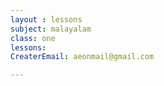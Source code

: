 ```yaml
--- 
layout : lessons 
subject: malayalam
class: one
lessons: 
CreaterEmail: aeonmail@gmail.com

--- 
```

